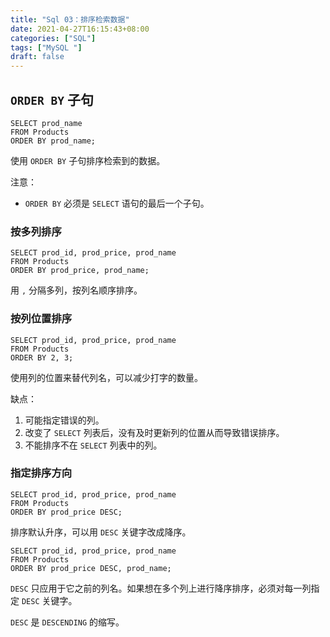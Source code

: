 ```yaml
---
title: "Sql 03：排序检索数据"
date: 2021-04-27T16:15:43+08:00
categories: ["SQL"]
tags: ["MySQL "]
draft: false
---
```


## `ORDER BY` 子句

```mysql
SELECT prod_name
FROM Products
ORDER BY prod_name;
```

使用 `ORDER BY` 子句排序检索到的数据。

注意：

- `ORDER BY` 必须是 `SELECT` 语句的最后一个子句。

### 按多列排序

```mysql
SELECT prod_id, prod_price, prod_name
FROM Products
ORDER BY prod_price, prod_name;
```

用 `,` 分隔多列，按列名顺序排序。

### 按列位置排序

```mysql
SELECT prod_id, prod_price, prod_name
FROM Products
ORDER BY 2, 3;
```

使用列的位置来替代列名，可以减少打字的数量。

缺点：

1. 可能指定错误的列。
2. 改变了 `SELECT` 列表后，没有及时更新列的位置从而导致错误排序。
3. 不能排序不在 `SELECT` 列表中的列。

### 指定排序方向

```mysql
SELECT prod_id, prod_price, prod_name
FROM Products
ORDER BY prod_price DESC;
```

排序默认升序，可以用 `DESC` 关键字改成降序。

```mysql
SELECT prod_id, prod_price, prod_name
FROM Products
ORDER BY prod_price DESC, prod_name;
```

`DESC` 只应用于它之前的列名。如果想在多个列上进行降序排序，必须对每一列指定 `DESC` 关键字。

`DESC` 是 `DESCENDING` 的缩写。